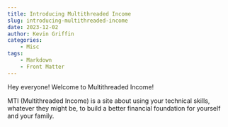 ```yaml
---
title: Introducing Multithreaded Income
slug: introducing-multithreaded-income
date: 2023-12-02
author: Kevin Griffin
categories:
    - Misc
tags:
    - Markdown
    - Front Matter
---
```


Hey everyone!  Welcome to Multithreaded Income!  

MTI (Multithreaded Income) is a site about using your technical skills, whatever they might be, to build a better financial foundation for yourself and your family.